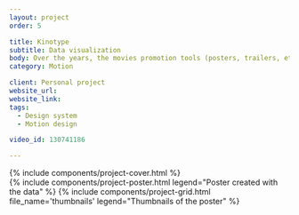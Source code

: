 ```yaml
---
layout: project
order: 5

title: Kinotype
subtitle: Data visualization
body: Over the years, the movies promotion tools (posters, trailers, etc.) became formatted and began to suffer form a lack of creativity. Kinotype offers a new insight and addresses this issue through the lense of Science-fiction movies. These posters and trailers, generated by data collection, demonstrate this standardization.
category: Motion

client: Personal project
website_url: 
website_link: 
tags: 
  - Design system
  - Motion design

video_id: 130741186

---
```


<div class="section section--fullWidth">
  <div class="section__container">
    {% include components/project-cover.html %}
  </div>
</div>

<div class="section">
  <div class="section__container">
    {% include components/project-poster.html
      legend="Poster created with the data"
    %}
    {% include components/project-grid.html
      file_name='thumbnails'
      legend="Thumbnails of the poster"
    %}
  </div>
</div>
